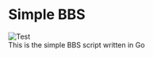 # Simple BBS
![Test](./../../actions/workflows/test.yaml/badge.svg)  
This is the simple BBS script written in Go

